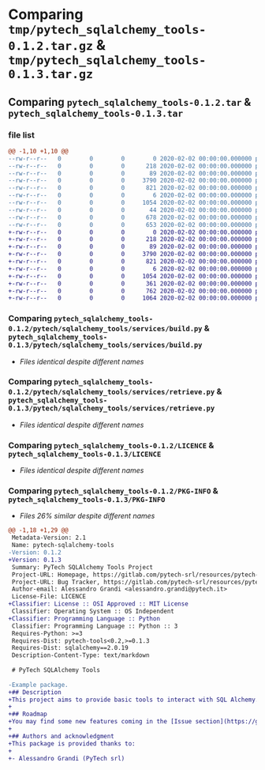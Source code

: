 # Comparing `tmp/pytech_sqlalchemy_tools-0.1.2.tar.gz` & `tmp/pytech_sqlalchemy_tools-0.1.3.tar.gz`

## Comparing `pytech_sqlalchemy_tools-0.1.2.tar` & `pytech_sqlalchemy_tools-0.1.3.tar`

### file list

```diff
@@ -1,10 +1,10 @@
--rw-r--r--   0        0        0        0 2020-02-02 00:00:00.000000 pytech_sqlalchemy_tools-0.1.2/pytech/sqlalchemy_tools/__init__.py
--rw-r--r--   0        0        0      218 2020-02-02 00:00:00.000000 pytech_sqlalchemy_tools-0.1.2/pytech/sqlalchemy_tools/models.py
--rw-r--r--   0        0        0       89 2020-02-02 00:00:00.000000 pytech_sqlalchemy_tools-0.1.2/pytech/sqlalchemy_tools/services/__init__.py
--rw-r--r--   0        0        0     3790 2020-02-02 00:00:00.000000 pytech_sqlalchemy_tools-0.1.2/pytech/sqlalchemy_tools/services/build.py
--rw-r--r--   0        0        0      821 2020-02-02 00:00:00.000000 pytech_sqlalchemy_tools-0.1.2/pytech/sqlalchemy_tools/services/retrieve.py
--rw-r--r--   0        0        0        6 2020-02-02 00:00:00.000000 pytech_sqlalchemy_tools-0.1.2/.gitignore
--rw-r--r--   0        0        0     1054 2020-02-02 00:00:00.000000 pytech_sqlalchemy_tools-0.1.2/LICENCE
--rw-r--r--   0        0        0       44 2020-02-02 00:00:00.000000 pytech_sqlalchemy_tools-0.1.2/README.md
--rw-r--r--   0        0        0      678 2020-02-02 00:00:00.000000 pytech_sqlalchemy_tools-0.1.2/pyproject.toml
--rw-r--r--   0        0        0      653 2020-02-02 00:00:00.000000 pytech_sqlalchemy_tools-0.1.2/PKG-INFO
+-rw-r--r--   0        0        0        0 2020-02-02 00:00:00.000000 pytech_sqlalchemy_tools-0.1.3/pytech/sqlalchemy_tools/__init__.py
+-rw-r--r--   0        0        0      218 2020-02-02 00:00:00.000000 pytech_sqlalchemy_tools-0.1.3/pytech/sqlalchemy_tools/models.py
+-rw-r--r--   0        0        0       89 2020-02-02 00:00:00.000000 pytech_sqlalchemy_tools-0.1.3/pytech/sqlalchemy_tools/services/__init__.py
+-rw-r--r--   0        0        0     3790 2020-02-02 00:00:00.000000 pytech_sqlalchemy_tools-0.1.3/pytech/sqlalchemy_tools/services/build.py
+-rw-r--r--   0        0        0      821 2020-02-02 00:00:00.000000 pytech_sqlalchemy_tools-0.1.3/pytech/sqlalchemy_tools/services/retrieve.py
+-rw-r--r--   0        0        0        6 2020-02-02 00:00:00.000000 pytech_sqlalchemy_tools-0.1.3/.gitignore
+-rw-r--r--   0        0        0     1054 2020-02-02 00:00:00.000000 pytech_sqlalchemy_tools-0.1.3/LICENCE
+-rw-r--r--   0        0        0      361 2020-02-02 00:00:00.000000 pytech_sqlalchemy_tools-0.1.3/README.md
+-rw-r--r--   0        0        0      762 2020-02-02 00:00:00.000000 pytech_sqlalchemy_tools-0.1.3/pyproject.toml
+-rw-r--r--   0        0        0     1064 2020-02-02 00:00:00.000000 pytech_sqlalchemy_tools-0.1.3/PKG-INFO
```

### Comparing `pytech_sqlalchemy_tools-0.1.2/pytech/sqlalchemy_tools/services/build.py` & `pytech_sqlalchemy_tools-0.1.3/pytech/sqlalchemy_tools/services/build.py`

 * *Files identical despite different names*

### Comparing `pytech_sqlalchemy_tools-0.1.2/pytech/sqlalchemy_tools/services/retrieve.py` & `pytech_sqlalchemy_tools-0.1.3/pytech/sqlalchemy_tools/services/retrieve.py`

 * *Files identical despite different names*

### Comparing `pytech_sqlalchemy_tools-0.1.2/LICENCE` & `pytech_sqlalchemy_tools-0.1.3/LICENCE`

 * *Files identical despite different names*

### Comparing `pytech_sqlalchemy_tools-0.1.2/PKG-INFO` & `pytech_sqlalchemy_tools-0.1.3/PKG-INFO`

 * *Files 26% similar despite different names*

```diff
@@ -1,18 +1,29 @@
 Metadata-Version: 2.1
 Name: pytech-sqlalchemy-tools
-Version: 0.1.2
+Version: 0.1.3
 Summary: PyTech SQLAlchemy Tools Project
 Project-URL: Homepage, https://gitlab.com/pytech-srl/resources/pytech-sqlalchemy-tools
 Project-URL: Bug Tracker, https://gitlab.com/pytech-srl/resources/pytech-sqlalchemy-tools/-/issues
 Author-email: Alessandro Grandi <alessandro.grandi@pytech.it>
 License-File: LICENCE
+Classifier: License :: OSI Approved :: MIT License
 Classifier: Operating System :: OS Independent
+Classifier: Programming Language :: Python
 Classifier: Programming Language :: Python :: 3
 Requires-Python: >=3
 Requires-Dist: pytech-tools<0.2,>=0.1.3
 Requires-Dist: sqlalchemy==2.0.19
 Description-Content-Type: text/markdown
 
 # PyTech SQLAlchemy Tools
 
-Example package.
+## Description
+This project aims to provide basic tools to interact with SQL Alchemy.
+
+## Roadmap
+You may find some new features coming in the [Issue section](https://gitlab.com/pytech-srl/resources/pytech-sqlalchemy-tools/-/issues)
+
+## Authors and acknowledgment
+This package is provided thanks to:
+
+- Alessandro Grandi (PyTech srl)
```

